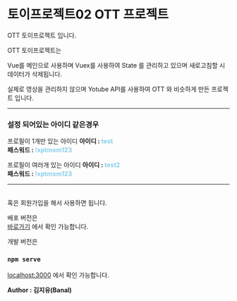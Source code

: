 

# 토이프로젝트02 OTT 프로젝트

OTT 토이프로젝트 입니다.

OTT 토이프로젝트는

Vue를 메인으로 사용하며
Vuex를 사용하여 State 를 관리하고 있으며 새로고침할 시 데이터가 삭제됩니다.

실제로 영상을 관리하지 않으며 Yotube API를 사용하여 OTT 와 비슷하게 만든 프로젝트 입니다.

---
### 설정 되어있는 아이디 같은경우

프로필이 1개만 있는 아이디
**아이디 : <span style="color:skyblue">test</span>\
패스워드 : <span style="color:skyblue">!xptmxm123</span>**

프로필이 여러개 있는 아이디
**아이디 : <span style="color:skyblue">test2</span>\
패스워드 : <span style="color:skyblue">!xptmxm123</span>**


---
\
혹은 회원가입을 해서 사용하면 됩니다.

배포 버전은\
[바로가기](https://banal972.github.io/p02_vid) 에서 확인 가능합니다.

개발 버전은
### `npm serve`
[localhost:3000](localhost:8080) 에서 확인 가능합니다.

**Author : 김지유(Banal)**